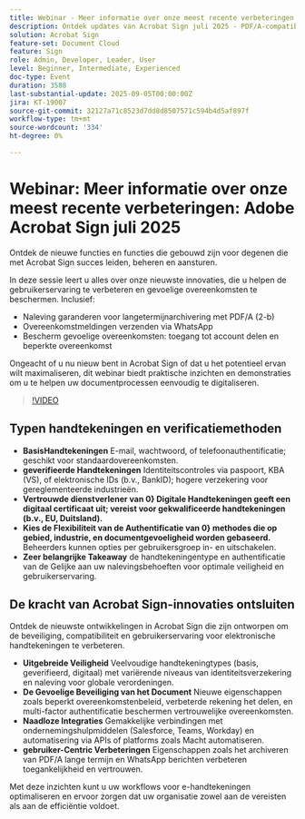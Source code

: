 ```yaml
---
title: Webinar - Meer informatie over onze meest recente verbeteringen - Adobe Acrobat Sign juli 2025
description: Ontdek updates van Acrobat Sign juli 2025 - PDF/A-compatibiliteit, WhatsApp-meldingen en verbeterde beveiliging van overeenkomsten voor leiders en beheerders.
solution: Acrobat Sign
feature-set: Document Cloud
feature: Sign
role: Admin, Developer, Leader, User
level: Beginner, Intermediate, Experienced
doc-type: Event
duration: 3588
last-substantial-update: 2025-09-05T00:00:00Z
jira: KT-19007
source-git-commit: 32127a71c8523d7dd8d8507571c594b4d5af897f
workflow-type: tm+mt
source-wordcount: '334'
ht-degree: 0%

---
```



# Webinar: Meer informatie over onze meest recente verbeteringen: Adobe Acrobat Sign juli 2025

Ontdek de nieuwe functies en functies die gebouwd zijn voor degenen die met Acrobat Sign succes leiden, beheren en aansturen.

In deze sessie leert u alles over onze nieuwste innovaties, die u helpen de gebruikerservaring te verbeteren en gevoelige overeenkomsten te beschermen. Inclusief:

* Naleving garanderen voor langetermijnarchivering met PDF/A (2-b)
* Overeenkomstmeldingen verzenden via WhatsApp
* Bescherm gevoelige overeenkomsten: toegang tot account delen en beperkte overeenkomst

Ongeacht of u nu nieuw bent in Acrobat Sign of dat u het potentieel ervan wilt maximaliseren, dit webinar biedt praktische inzichten en demonstraties om u te helpen uw documentprocessen eenvoudig te digitaliseren.

>[!VIDEO](https://video.tv.adobe.com/v/3473003/?learn=on&enablevpops)

## Typen handtekeningen en verificatiemethoden

* **BasisHandtekeningen** E-mail, wachtwoord, of telefoonauthentificatie; geschikt voor standaardovereenkomsten.
* **geverifieerde Handtekeningen** Identiteitscontroles via paspoort, KBA (VS), of elektronische IDs (b.v., BankID); hogere verzekering voor gereglementeerde industrieën.
* **Vertrouwde dienstverlener van 0&rbrace; Digitale Handtekeningen geeft een digitaal certificaat uit; vereist voor gekwalificeerde handtekeningen (b.v., EU, Duitsland).**
* **Kies de Flexibiliteit van de Authentificatie van 0&rbrace; methodes die op gebied, industrie, en documentgevoeligheid worden gebaseerd.** Beheerders kunnen opties per gebruikersgroep in- en uitschakelen.
* **Zeer belangrijke Takeaway** de handtekeningentype en authentificatie van de Gelijke aan uw nalevingsbehoeften voor optimale veiligheid en gebruikerservaring.

## De kracht van Acrobat Sign-innovaties ontsluiten

Ontdek de nieuwste ontwikkelingen in Acrobat Sign die zijn ontworpen om de beveiliging, compatibiliteit en gebruikerservaring voor elektronische handtekeningen te verbeteren.

* **Uitgebreide Veiligheid** Veelvoudige handtekeningtypes (basis, geverifieerd, digitaal) met variërende niveaus van identiteitsverzekering en naleving voor globale verordeningen.
* **De Gevoelige Beveiliging van het Document** Nieuwe eigenschappen zoals beperkt overeenkomstenbeleid, verbeterde rekening het delen, en multi-factor authentificatie beschermen vertrouwelijke overeenkomsten.
* **Naadloze Integraties** Gemakkelijke verbindingen met ondernemingshulpmiddelen (Salesforce, Teams, Workday) en automatisering via APIs of platforms zoals Macht automatiseren.
* **gebruiker-Centric Verbeteringen** Eigenschappen zoals het archiveren van PDF/A lange termijn en WhatsApp berichten verbeteren toegankelijkheid en vertrouwen.

Met deze inzichten kunt u uw workflows voor e-handtekeningen optimaliseren en ervoor zorgen dat uw organisatie zowel aan de vereisten als aan de efficiëntie voldoet.